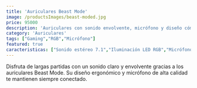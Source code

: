 ```yaml
---
title: 'Auriculares Beast Mode'
image: /productsImages/beast-moded.jpg
price: 95000
description: 'Auriculares con sonido envolvente, micrófono y diseño cómodo para largas sesiones de juego.'
category: 'Auriculares'
tags: ["Gaming","RGB","Micrófono"]
featured: true
caracteristicas: ["Sonido estéreo 7.1","Iluminación LED RGB","Micrófono flexible con cancelación de ruido","Compatibilidad con PC y consolas"]
---
```


Disfruta de largas partidas con un sonido claro y envolvente gracias a los auriculares Beast Mode. Su diseño ergonómico y micrófono de alta calidad te mantienen siempre conectado.